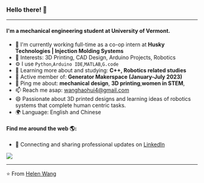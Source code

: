 ### Hello there! 👋
---

#### I'm a mechanical engineering student at University of Vermont.

- 🏢 I'm currently working full-time as a co-op intern at **Husky Technologies | Injection Molding Systems**
- 💜 Interests: 3D Printing, CAD Design, Arduino Projects, Robotics
- ⚙️ I use `Python`,`Arduino IDE`,`MATLAB`,`G.code`
- 🌱 Learning more about and studying: **C++, Robotics related studies**
- 💅 Active member of: **Generator Makerspace (January-July 2023)**
- 💬 Ping me about: **mechanical design**, **3D printing**,**women in STEM**, 
- 📫 Reach me asap: wanghaohui4@gmail.com
- 😄 Passionate about 3D printed designs and learning ideas of robotics systems that complete human centric tasks.
- 🌍 Language: English and Chinese
#### Find me around the web 🌎:
- 💼 Connecting and sharing professional updates on <a href="https://www.linkedin.com/in/helenwanghh">LinkedIn</a>




<img align="center" src="https://github.com/anathayna/anathayna/blob/master/assets/pusheencode.gif"/>



---

⭐️ From [Helen Wang](https://github.com/helenwanghh)
